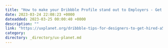 ```yaml
---
title: "How to make your Dribbble Profile stand out to Employers - Get Hired Fast"
date: 2023-03-24 22:08:23 +0000
dateadded: 2023-03-25 00:00:40 +0000
description: ""
link: "https://uxplanet.org/dribbble-tips-for-designers-to-get-hired-a59807b2d9ca?source=rss----819cc2aaeee0---4"
category:
directory: _directory/ux-planet.md
---
```

